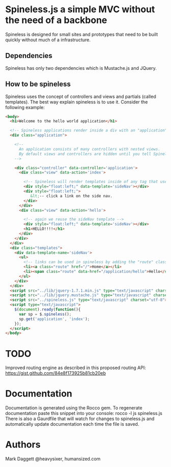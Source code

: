 Spineless.js a simple MVC without the need of a backbone
=========

Spineless is designed for small sites and prototypes that need to be built quickly without much of a infrastructure. 

Dependencies
------------
Spineless has only two dependencies which is Mustache.js and JQuery.

How to be spineless
-------------------

Spineless uses the concept of controllers and views and partials (called templates). The best way explain spineless is to use it. Consider the following example:

```html
<body>
  <h1>Welcome to the hello world application</h1>

  <!-- Spineless applications render inside a div with an "application" class. -->
  <div class="application">

    <!-- 
      An application consists of many controllers with nested views.
      By default views and controllers are hidden until you tell Spineless to render them.
    -->

    <div class="controller" data-controller='application'>
      <div class="view" data-action='index'>

        <!-- Spineless will render templates inside of any tag that uses the "data-template" attribute. -->
        <div style="float:left;" data-template='sideNav'></div>
        <div style="float:left;">
           &lt;-- click a link on the side nav.
        </div>
      </div>
      <div class="view" data-action='hello'>

        <!-- again we reuse the sideNav template -->
        <div style="float:left;" data-template='sideNav'></div>
        <h1>HELLO!!!!</h1>
      </div>
    </div>
  </div>
  <div class="templates">
    <div data-template-name='sideNav'>
      <ul>
        <!-- links can be used in spineless by adding the "route" class to them -->
        <li><a class="route" href="/">Home</a></li>
        <li><span class="route" data-href="/application/hello">Hello</span></li>
      </ul>
    </div>
  </div>
  <script src="../lib/jquery-1.7.1.min.js" type="text/javascript" charset="utf-8"></script>
  <script src="../lib/jquery.mustache.js" type="text/javascript" charset="utf-8"></script>
  <script src="../spineless.js" type="text/javascript" charset="utf-8"></script>
  <script type="text/javascript">
    $(document).ready(function(){
      var sp = $.spineless();
      sp.get('application', 'index');
    });
  </script>
</body>
```

TODO
====
Improved routing engine as described in this proposed routing API:
https://gist.github.com/84e8f173925b81cb20eb

Documentation
=============
Documentation is generated using the Rocco gem. To regenerate documentation paste this 
snippet into your console: rocco -l js spineless.js There is also a Gaurdfile that will watch for changes to spineless.js and automatically update documentation each time the file is saved.

Authors
=======

Mark Daggett @heavysixer, humansized.com
